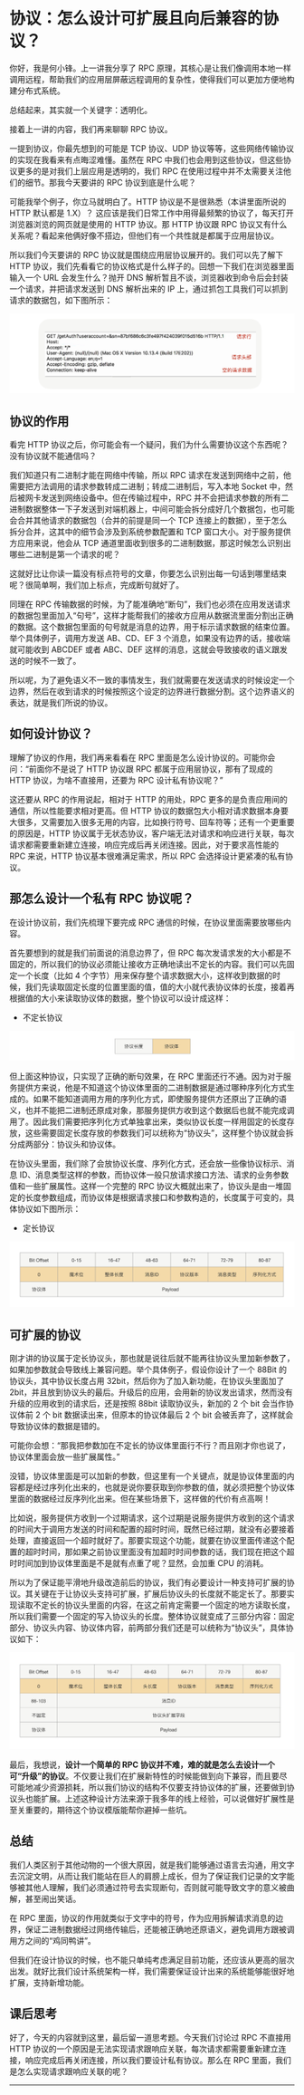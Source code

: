 # 协议：怎么设计可扩展且向后兼容的协议？

你好，我是何小锋。上一讲我分享了 RPC 原理，其核心是让我们像调用本地一样调用远程，帮助我们的应用层屏蔽远程调用的复杂性，使得我们可以更加方便地构建分布式系统。

总结起来，其实就一个关键字：透明化。

接着上一讲的内容，我们再来聊聊 RPC 协议。

一提到协议，你最先想到的可能是 TCP 协议、UDP 协议等等，这些网络传输协议的实现在我看来有点晦涩难懂。虽然在 RPC 中我们也会用到这些协议，但这些协议更多的是对我们上层应用是透明的，我们 RPC 在使用过程中并不太需要关注他们的细节。那我今天要讲的 RPC 协议到底是什么呢？

可能我举个例子，你立马就明白了。HTTP 协议是不是很熟悉（本讲里面所说的 HTTP 默认都是 1.X）？ 这应该是我们日常工作中用得最频繁的协议了，每天打开浏览器浏览的网页就是使用的 HTTP 协议。那 HTTP 协议跟 RPC 协议又有什么关系呢？看起来他俩好像不搭边，但他们有一个共性就是都属于应用层协议。

所以我们今天要讲的 RPC 协议就是围绕应用层协议展开的。我们可以先了解下 HTTP 协议，我们先看看它的协议格式是什么样子的。回想一下我们在浏览器里面输入一个 URL 会发生什么？抛开 DNS 解析暂且不谈，浏览器收到命令后会封装一个请求，并把请求发送到 DNS 解析出来的 IP 上，通过抓包工具我们可以抓到请求的数据包，如下图所示：

![20200914_193314_58](image/20200914_193314_58.png)

## 协议的作用

看完 HTTP 协议之后，你可能会有一个疑问，我们为什么需要协议这个东西呢？没有协议就不能通信吗？

我们知道只有二进制才能在网络中传输，所以 RPC 请求在发送到网络中之前，他需要把方法调用的请求参数转成二进制；转成二进制后，写入本地 Socket 中，然后被网卡发送到网络设备中。但在传输过程中，RPC 并不会把请求参数的所有二进制数据整体一下子发送到对端机器上，中间可能会拆分成好几个数据包，也可能会合并其他请求的数据包（合并的前提是同一个 TCP 连接上的数据），至于怎么拆分合并，这其中的细节会涉及到系统参数配置和 TCP 窗口大小。对于服务提供方应用来说，他会从 TCP 通道里面收到很多的二进制数据，那这时候怎么识别出哪些二进制是第一个请求的呢？

这就好比让你读一篇没有标点符号的文章，你要怎么识别出每一句话到哪里结束呢？很简单啊，我们加上标点，完成断句就好了。

同理在 RPC 传输数据的时候，为了能准确地“断句”，我们也必须在应用发送请求的数据包里面加入“句号”，这样才能帮我们的接收方应用从数据流里面分割出正确的数据。这个数据包里面的句号就是消息的边界，用于标示请求数据的结束位置。举个具体例子，调用方发送 AB、CD、EF 3 个消息，如果没有边界的话，接收端就可能收到 ABCDEF 或者 ABC、DEF 这样的消息，这就会导致接收的语义跟发送的时候不一致了。

所以呢，为了避免语义不一致的事情发生，我们就需要在发送请求的时候设定一个边界，然后在收到请求的时候按照这个设定的边界进行数据分割。这个边界语义的表达，就是我们所说的协议。

## 如何设计协议？

理解了协议的作用，我们再来看看在 RPC 里面是怎么设计协议的。可能你会问：“前面你不是说了 HTTP 协议跟 RPC 都属于应用层协议，那有了现成的 HTTP 协议，为啥不直接用，还要为 RPC 设计私有协议呢？”

这还要从 RPC 的作用说起，相对于 HTTP 的用处，RPC 更多的是负责应用间的通信，所以性能要求相对更高。但 HTTP 协议的数据包大小相对请求数据本身要大很多，又需要加入很多无用的内容，比如换行符号、回车符等；还有一个更重要的原因是，HTTP 协议属于无状态协议，客户端无法对请求和响应进行关联，每次请求都需要重新建立连接，响应完成后再关闭连接。因此，对于要求高性能的 RPC 来说，HTTP 协议基本很难满足需求，所以 RPC 会选择设计更紧凑的私有协议。

## 那怎么设计一个私有 RPC 协议呢？

在设计协议前，我们先梳理下要完成 RPC 通信的时候，在协议里面需要放哪些内容。

首先要想到的就是我们前面说的消息边界了，但 RPC 每次发请求发的大小都是不固定的，所以我们的协议必须能让接收方正确地读出不定长的内容。我们可以先固定一个长度（比如 4 个字节）用来保存整个请求数据大小，这样收到数据的时候，我们先读取固定长度的位置里面的值，值的大小就代表协议体的长度，接着再根据值的大小来读取协议体的数据，整个协议可以设计成这样：

* 不定长协议

![20200914_193758_54](image/20200914_193758_54.png)

但上面这种协议，只实现了正确的断句效果，在 RPC 里面还行不通。因为对于服务提供方来说，他是不知道这个协议体里面的二进制数据是通过哪种序列化方式生成的。如果不能知道调用方用的序列化方式，即使服务提供方还原出了正确的语义，也并不能把二进制还原成对象，那服务提供方收到这个数据后也就不能完成调用了。因此我们需要把序列化方式单独拿出来，类似协议长度一样用固定的长度存放，这些需要固定长度存放的参数我们可以统称为“协议头”，这样整个协议就会拆分成两部分：协议头和协议体。

在协议头里面，我们除了会放协议长度、序列化方式，还会放一些像协议标示、消息 ID、消息类型这样的参数，而协议体一般只放请求接口方法、请求的业务参数值和一些扩展属性。这样一个完整的 RPC 协议大概就出来了，协议头是由一堆固定的长度参数组成，而协议体是根据请求接口和参数构造的，长度属于可变的，具体协议如下图所示：

* 定长协议

![20200914_193856_82](image/20200914_193856_82.png)

## 可扩展的协议

刚才讲的协议属于定长协议头，那也就是说往后就不能再往协议头里加新参数了，如果加参数就会导致线上兼容问题。举个具体例子，假设你设计了一个 88Bit 的协议头，其中协议长度占用 32bit，然后你为了加入新功能，在协议头里面加了 2bit，并且放到协议头的最后。升级后的应用，会用新的协议发出请求，然而没有升级的应用收到的请求后，还是按照 88bit 读取协议头，新加的 2 个 bit 会当作协议体前 2 个 bit 数据读出来，但原本的协议体最后 2 个 bit 会被丢弃了，这样就会导致协议体的数据是错的。

可能你会想：“那我把参数加在不定长的协议体里面行不行？而且刚才你也说了，协议体里面会放一些扩展属性。”

没错，协议体里面是可以加新的参数，但这里有一个关键点，就是协议体里面的内容都是经过序列化出来的，也就是说你要获取到你参数的值，就必须把整个协议体里面的数据经过反序列化出来。但在某些场景下，这样做的代价有点高啊！

比如说，服务提供方收到一个过期请求，这个过期是说服务提供方收到的这个请求的时间大于调用方发送的时间和配置的超时时间，既然已经过期，就没有必要接着处理，直接返回一个超时就好了。那要实现这个功能，就要在协议里面传递这个配置的超时时间，那如果之前协议里面没有加超时时间参数的话，我们现在把这个超时时间加到协议体里面是不是就有点重了呢？显然，会加重 CPU 的消耗。

所以为了保证能平滑地升级改造前后的协议，我们有必要设计一种支持可扩展的协议。其关键在于让协议头支持可扩展，扩展后协议头的长度就不能定长了。那要实现读取不定长的协议头里面的内容，在这之前肯定需要一个固定的地方读取长度，所以我们需要一个固定的写入协议头的长度。整体协议就变成了三部分内容：固定部分、协议头内容、协议体内容，前两部分我们还是可以统称为“协议头”，具体协议如下：

![20200914_194017_31](image/20200914_194017_31.png)

最后，我想说，**设计一个简单的 RPC 协议并不难，难的就是怎么去设计一个可“升级”的协议**。不仅要让我们在扩展新特性的时候能做到向下兼容，而且要尽可能地减少资源损耗，所以我们协议的结构不仅要支持协议体的扩展，还要做到协议头也能扩展。上述这种设计方法来源于我多年的线上经验，可以说做好扩展性是至关重要的，期待这个协议模版能帮你避掉一些坑。

## 总结

我们人类区别于其他动物的一个很大原因，就是我们能够通过语言去沟通，用文字去沉淀文明，从而让我们能站在巨人的肩膀上成长，但为了保证我们记录的文字能够被其他人理解，我们必须通过符号去实现断句，否则就可能导致文字的意义被曲解，甚至闹出笑话。

在 RPC 里面，协议的作用就类似于文字中的符号，作为应用拆解请求消息的边界，保证二进制数据经过网络传输后，还能被正确地还原语义，避免调用方跟被调用方之间的“鸡同鸭讲”。

但我们在设计协议的时候，也不能只单纯考虑满足目前功能，还应该从更高的层次出发。就好比我们设计系统架构一样，我们需要保证设计出来的系统能够能很好地扩展，支持新增功能。


## 课后思考

好了，今天的内容就到这里，最后留一道思考题。今天我们讨论过 RPC 不直接用 HTTP 协议的一个原因是无法实现请求跟响应关联，每次请求都需要重新建立连接，响应完成后再关闭连接，所以我们要设计私有协议。那么在 RPC 里面，我们是怎么实现请求跟响应关联的呢？


---

